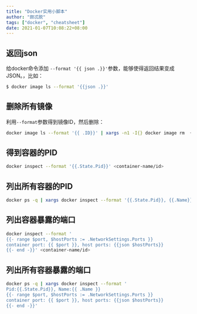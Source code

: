 ```yaml
---
title: "Docker实用小脚本"
author: "颇忒脱"
tags: ["docker", "cheatsheet"]
date: 2021-01-07T10:08:22+08:00
---
```


<!--more-->

## 返回json

给docker命令添加 `--format '{{ json .}}'`参数，能够使得返回结果变成JSON。，比如：

```bash
$ docker image ls --format '{{json .}}'
```

## 删除所有镜像

利用`--format`参数得到镜像ID，然后删除：

```bash
docker image ls --format '{{ .ID}}' | xargs -n1 -I{} docker image rm  {}
```

## 得到容器的PID

```bash
docker inspect --format '{{.State.Pid}}' <container-name/id>
```

## 列出所有容器的PID

```bash
docker ps -q | xargs docker inspect --format '{{.State.Pid}}, {{.Name}}'
```

## 列出容器暴露的端口

```bash
docker inspect --format '
{{- range $port, $hostPorts := .NetworkSettings.Ports }}
container port: {{ $port }}, host ports: {{json $hostPorts}}
{{- end -}}' <container-name/id>
```

## 列出所有容器暴露的端口

```bash
docker ps -q | xargs docker inspect --format '
Pid:{{.State.Pid}}, Name:{{ .Name }}
{{- range $port, $hostPorts := .NetworkSettings.Ports }}
container port: {{ $port }}, host ports: {{json $hostPorts}}
{{- end -}}'
```

